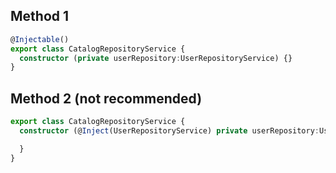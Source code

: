 ## Method 1
```ts
@Injectable()
export class CatalogRepositoryService {
  constructor (private userRepository:UserRepositoryService) {}
}
```

## Method 2 (not recommended)
```ts
export class CatalogRepositoryService {
  constructor (@Inject(UserRepositoryService) private userRepository:UserRepositoryService) {

  }
}
```
